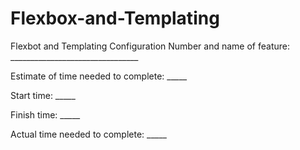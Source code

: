 # Flexbox-and-Templating
Flexbot and Templating Configuration
Number and name of feature: ________________________________

Estimate of time needed to complete: _____

Start time: _____

Finish time: _____

Actual time needed to complete: _____

